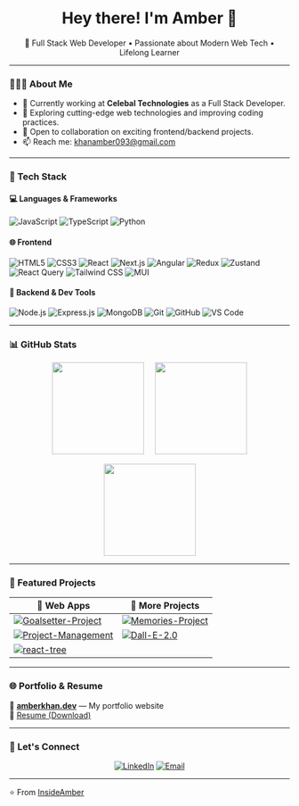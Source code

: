 <h1 align="center">Hey there! I'm Amber 👋</h1>

<p align="center">
  🚀 Full Stack Web Developer • Passionate about Modern Web Tech • Lifelong Learner
</p>

---

### 👨🏻‍💻 About Me

- 🔭 Currently working at **Celebal Technologies** as a Full Stack Developer.
- 🌱 Exploring cutting-edge web technologies and improving coding practices.
- 🤝 Open to collaboration on exciting frontend/backend projects.
- 📫 Reach me: [khanamber093@gmail.com](mailto:khanamber093@gmail.com)

---

### 🧰 Tech Stack

#### 💻 Languages & Frameworks
![JavaScript](https://img.shields.io/badge/JavaScript-F7DF1E?style=flat&logo=javascript&logoColor=000)
![TypeScript](https://img.shields.io/badge/TypeScript-007ACC?style=flat&logo=typescript&logoColor=fff)
![Python](https://img.shields.io/badge/Python-3776AB?style=flat&logo=python&logoColor=fff)

#### 🌐 Frontend
![HTML5](https://img.shields.io/badge/HTML5-E34F26?style=flat&logo=html5&logoColor=white)
![CSS3](https://img.shields.io/badge/CSS3-1572B6?style=flat&logo=css3)
![React](https://img.shields.io/badge/React-61DAFB?style=flat&logo=react&logoColor=000)
![Next.js](https://img.shields.io/badge/Next.js-000000?style=flat&logo=nextdotjs)
![Angular](https://img.shields.io/badge/Angular-DD0031?style=flat&logo=angular&logoColor=white)
![Redux](https://img.shields.io/badge/Redux-764ABC?style=flat&logo=redux)
![Zustand](https://img.shields.io/badge/Zustand-000000?style=flat&logo=zotero)
![React Query](https://img.shields.io/badge/React_Query-FF4154?style=flat&logo=reactquery&logoColor=fff)
![Tailwind CSS](https://img.shields.io/badge/Tailwind_CSS-38B2AC?style=flat&logo=tailwind-css)
![MUI](https://img.shields.io/badge/MUI-007FFF?style=flat&logo=mui)

#### 🔧 Backend & Dev Tools
![Node.js](https://img.shields.io/badge/Node.js-339933?style=flat&logo=nodedotjs)
![Express.js](https://img.shields.io/badge/Express.js-000000?style=flat&logo=express)
![MongoDB](https://img.shields.io/badge/MongoDB-47A248?style=flat&logo=mongodb)
![Git](https://img.shields.io/badge/Git-F05032?style=flat&logo=git)
![GitHub](https://img.shields.io/badge/GitHub-181717?style=flat&logo=github)
![VS Code](https://img.shields.io/badge/VS_Code-007ACC?style=flat&logo=visual-studio-code)

---

### 📊 GitHub Stats

<p align="center">
  <img src="https://github-readme-stats-ud4x.vercel.app/api?username=InsideAmber&show_icons=true&theme=radical" height="165"> &nbsp; &nbsp;
  <img src="https://github-readme-stats-ud4x.vercel.app/api/top-langs/?username=InsideAmber&layout=compact&theme=radical" height="165">
</p>

<p align="center">
  <img src="https://github-readme-streak-stats.herokuapp.com/?user=InsideAmber&theme=radical" height="165">
</p>

---

### 🚀 Featured Projects  

| 🔹 Web Apps | 🔹 More Projects |  
|-------------|------------------|  
| [![Goalsetter-Project](https://github-readme-stats-ud4x.vercel.app/api/pin/?username=InsideAmber&repo=Goalsetter-Project&theme=radical)](https://github.com/InsideAmber/Goalsetter-Project) | [![Memories-Project](https://github-readme-stats-ud4x.vercel.app/api/pin/?username=InsideAmber&repo=Memories-Project&theme=radical)](https://github.com/InsideAmber/Memories-Project) |  
| [![Project-Management](https://github-readme-stats-ud4x.vercel.app/api/pin/?username=InsideAmber&repo=Project-Management&theme=radical)](https://github.com/InsideAmber/Project-Management) | [![Dall-E-2.0](https://github-readme-stats-ud4x.vercel.app/api/pin/?username=InsideAmber&repo=Dall-E-2.0&theme=radical)](https://github.com/InsideAmber/Dall-E-2.0) |  
| [![react-tree](https://github-readme-stats-ud4x.vercel.app/api/pin/?username=InsideAmber&repo=react-tree&theme=radical)](https://github.com/InsideAmber/react-tree) |   |  


---

### 🌐 Portfolio & Resume

🔗 [**amberkhan.dev**](https://insideamber.github.io/Amber-Resume/) — My portfolio website  
📄 [Resume (Download)](https://insideamber.github.io/Amber_Khan_MERN_Stack_Resume_2025.pdf)

---

### 🤝 Let's Connect

<p align="center">
  <a href="https://www.linkedin.com/in/amber-khan-4947051b3/"><img alt="LinkedIn" src="https://img.shields.io/badge/LinkedIn-Amber_Khan-blue?style=flat-square&logo=linkedin"></a>
  <a href="mailto:khanamber093@gmail.com"><img alt="Email" src="https://img.shields.io/badge/Email-khanamber093@gmail.com-blue?style=flat-square&logo=gmail"></a>
</p>

---

⭐️ From [InsideAmber](https://github.com/InsideAmber)
